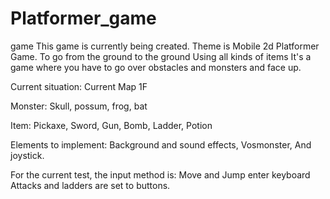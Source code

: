 # Platformer_game
 game
This game is currently being created.
Theme is Mobile 2d Platformer Game.
To go from the ground to the ground
Using all kinds of items
It's a game where you have to go over obstacles and monsters and face up.

Current situation: Current Map 1F

Monster: Skull, possum, frog, bat

Item: Pickaxe, Sword, Gun, Bomb, Ladder, Potion

Elements to implement:
Background and sound effects,
Vosmonster,
And joystick.

For the current test, the input method is:
Move and Jump enter keyboard
Attacks and ladders are set to buttons.
